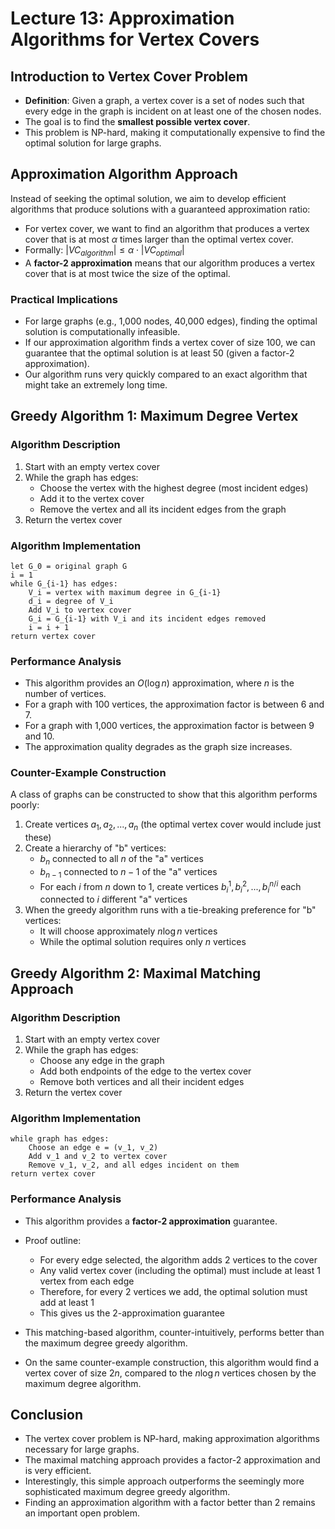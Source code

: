 # Lecture 13: Approximation Algorithms for Vertex Covers

## Introduction to Vertex Cover Problem

- **Definition**: Given a graph, a vertex cover is a set of nodes such that every edge in the graph is incident on at least one of the chosen nodes.
- The goal is to find the **smallest possible vertex cover**.
- This problem is NP-hard, making it computationally expensive to find the optimal solution for large graphs.

## Approximation Algorithm Approach

Instead of seeking the optimal solution, we aim to develop efficient algorithms that produce solutions with a guaranteed approximation ratio:

- For vertex cover, we want to find an algorithm that produces a vertex cover that is at most $\alpha$ times larger than the optimal vertex cover.
- Formally: $|VC_{algorithm}| \leq \alpha \cdot |VC_{optimal}|$
- A **factor-2 approximation** means that our algorithm produces a vertex cover that is at most twice the size of the optimal.

### Practical Implications

- For large graphs (e.g., 1,000 nodes, 40,000 edges), finding the optimal solution is computationally infeasible.
- If our approximation algorithm finds a vertex cover of size 100, we can guarantee that the optimal solution is at least 50 (given a factor-2 approximation).
- Our algorithm runs very quickly compared to an exact algorithm that might take an extremely long time.

## Greedy Algorithm 1: Maximum Degree Vertex

### Algorithm Description

1. Start with an empty vertex cover
2. While the graph has edges:
   - Choose the vertex with the highest degree (most incident edges)
   - Add it to the vertex cover
   - Remove the vertex and all its incident edges from the graph
3. Return the vertex cover

### Algorithm Implementation

```
let G_0 = original graph G
i = 1
while G_{i-1} has edges:
    V_i = vertex with maximum degree in G_{i-1}
    d_i = degree of V_i
    Add V_i to vertex cover
    G_i = G_{i-1} with V_i and its incident edges removed
    i = i + 1
return vertex cover
```

### Performance Analysis

- This algorithm provides an $O(\log n)$ approximation, where $n$ is the number of vertices.
- For a graph with 100 vertices, the approximation factor is between 6 and 7.
- For a graph with 1,000 vertices, the approximation factor is between 9 and 10.
- The approximation quality degrades as the graph size increases.

### Counter-Example Construction

A class of graphs can be constructed to show that this algorithm performs poorly:

1. Create vertices $a_1, a_2, ..., a_n$ (the optimal vertex cover would include just these)
2. Create a hierarchy of "b" vertices:
   - $b_n$ connected to all $n$ of the "a" vertices
   - $b_{n-1}$ connected to $n-1$ of the "a" vertices
   - For each $i$ from $n$ down to 1, create vertices $b_i^1, b_i^2, ..., b_i^{n/i}$ each connected to $i$ different "a" vertices
3. When the greedy algorithm runs with a tie-breaking preference for "b" vertices:
   - It will choose approximately $n \log n$ vertices
   - While the optimal solution requires only $n$ vertices

## Greedy Algorithm 2: Maximal Matching Approach

### Algorithm Description

1. Start with an empty vertex cover
2. While the graph has edges:
   - Choose any edge in the graph
   - Add both endpoints of the edge to the vertex cover
   - Remove both vertices and all their incident edges
3. Return the vertex cover

### Algorithm Implementation

```
while graph has edges:
    Choose an edge e = (v_1, v_2)
    Add v_1 and v_2 to vertex cover
    Remove v_1, v_2, and all edges incident on them
return vertex cover
```

### Performance Analysis

- This algorithm provides a **factor-2 approximation** guarantee.
- Proof outline:
  - For every edge selected, the algorithm adds 2 vertices to the cover
  - Any valid vertex cover (including the optimal) must include at least 1 vertex from each edge
  - Therefore, for every 2 vertices we add, the optimal solution must add at least 1
  - This gives us the 2-approximation guarantee

- This matching-based algorithm, counter-intuitively, performs better than the maximum degree greedy algorithm.
- On the same counter-example construction, this algorithm would find a vertex cover of size $2n$, compared to the $n \log n$ vertices chosen by the maximum degree algorithm.

## Conclusion

- The vertex cover problem is NP-hard, making approximation algorithms necessary for large graphs.
- The maximal matching approach provides a factor-2 approximation and is very efficient.
- Interestingly, this simple approach outperforms the seemingly more sophisticated maximum degree greedy algorithm.
- Finding an approximation algorithm with a factor better than 2 remains an important open problem.
